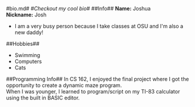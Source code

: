 #bio.md#
#*Checkout my cool bio*#
##Info##
**Name:** Joshua  
**Nickname:** Josh  
- I am a very busy person because I take classes at OSU and I'm also a new daddy!  

##Hobbies##
* Swimming
* Computers
* Cats

##Programming Info##
In CS 162, I enjoyed the final project where I got the opportunity to create a dynamic maze program.  
When I was younger, I learned to program/script on my TI-83 calculator using the built in BASIC editor.  

